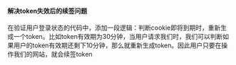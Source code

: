 #### 解决token失效后的续签问题

在验证用户登录状态的代码中，添加一段逻辑：判断cookie即将到期时，重新生成一个token。比如token有效期为30分钟，当用户请求我们时，我们可以判断如果用户的token有效期还剩下10分钟，那么就重新生成token。因此用户只要在操作我们的网站，就会续签token